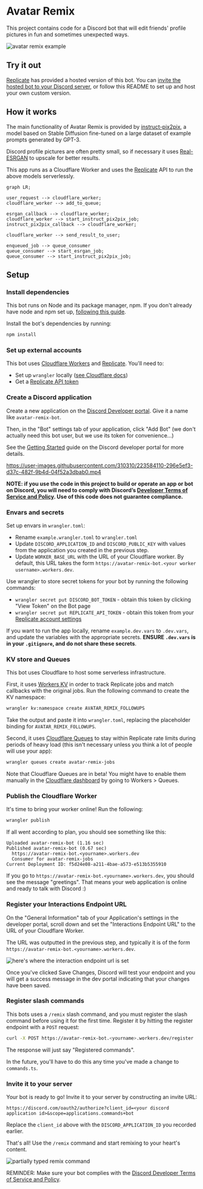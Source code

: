 # Avatar Remix

This project contains code for a Discord bot that will edit friends' profile pictures in fun and sometimes unexpected ways.

![avatar remix example](https://www.ianww.com/avatar-remix/catluvr2.png)

## Try it out

[Replicate](https://replicate.com?utm_source=project&utm_campaign=avatar-remix-bot-repo) has provided a hosted version of this bot. You can [invite the hosted bot to your Discord server](https://discord.com/oauth2/authorize?client_id=1083422468263387227&scope=applications.commands+bot), or follow this README to set up and host your own custom version.

## How it works

The main functionality of Avatar Remix is provided by [instruct-pix2pix](https://www.timothybrooks.com/instruct-pix2pix), a model based on Stable Diffusion fine-tuned on a large dataset of example prompts generated by GPT-3.

Discord profile pictures are often pretty small, so if necessary it uses [Real-ESRGAN](https://github.com/xinntao/Real-ESRGAN) to upscale for better results.

This app runs as a Cloudflare Worker and uses the [Replicate](https://replicate.com?utm_source=project&utm_campaign=avatar-remix-bot-repo) API to run the above models serverlessly.

```mermaid
graph LR;

user_request --> cloudflare_worker;
cloudflare_worker --> add_to_queue;

esrgan_callback --> cloudflare_worker;
cloudflare_worker --> start_instruct_pix2pix_job;
instruct_pix2pix_callback --> cloudflare_worker;

cloudflare_worker --> send_result_to_user;

enqueued_job --> queue_consumer
queue_consumer --> start_esrgan_job;
queue_consumer --> start_instruct_pix2pix_job;
```

## Setup

### Install dependencies

This bot runs on Node and its package manager, npm. If you don't already have node and npm set up, [following this guide](https://docs.npmjs.com/downloading-and-installing-node-js-and-npm).

Install the bot's dependencies by running:

```bash
npm install
```

### Set up external accounts

This bot uses [Cloudflare Workers](https://workers.cloudflare.com/) and [Replicate](https://replicate.com?utm_source=project&utm_campaign=avatar-remix-bot-repo). You'll need to:

- Set up `wrangler` locally ([see Cloudflare docs](https://developers.cloudflare.com/workers/wrangler/install-and-update/))
- Get a [Replicate API token](https://replicate.com/account?utm_source=project&utm_campaign=avatar-remix-bot-repo)

### Create a Discord application

Create a new application on the [Discord Developer portal](https://discord.com/developers/applications). Give it a name like `avatar-remix-bot`.

Then, in the "Bot" settings tab of your application, click "Add Bot" (we don't actually need this bot user, but we use its token for convenience...)

See the [Getting Started](https://discord.com/developers/docs/getting-started) guide on the Discord developer portal for more details.

<https://user-images.githubusercontent.com/310310/223584110-296e5ef3-d37c-482f-9b4d-04f52a3dbab0.mp4>

**NOTE: if you use the code in this project to build or operate an app or bot on Discord, you will need to comply with Discord’s [Developer Terms of Service and Policy](https://discord.com/developers/docs/policies-and-agreements/developer-terms-of-service). Use of this code does not guarantee compliance.**

### Envars and secrets

Set up envars in `wrangler.toml`:

- Rename `example.wrangler.toml` to `wrangler.toml`
- Update `DISCORD_APPLICATION_ID` and `DISCORD_PUBLIC_KEY` with values from the application you created in the previous step.
- Update `WORKER_BASE_URL` with the URL of your Cloudflare worker. By default, this URL takes the form `https://avatar-remix-bot.<your worker username>.workers.dev`.

Use wrangler to store secret tokens for your bot by running the following commands:

- `wrangler secret put DISCORD_BOT_TOKEN` - obtain this token by clicking "View Token" on the Bot page
- `wrangler secret put REPLICATE_API_TOKEN` - obtain this token from your [Replicate account settings](https://replicate.com/account?utm_source=project&utm_campaign=avatar-remix-bot-repo)

If you want to run the app locally, rename `example.dev.vars` to `.dev.vars`, and update the variables with the appropriate secrets.  **ENSURE `.dev.vars` is in your `.gitignore`, and do not share these secrets**.

### KV store and Queues

This bot uses Cloudflare to host some serverless infrastructure.

First, it uses [Workers KV](https://developers.cloudflare.com/workers/runtime-apis/kv/) in order to track Replicate jobs and match callbacks with the original jobs. Run the following command to create the KV namespace:

```sh
wrangler kv:namespace create AVATAR_REMIX_FOLLOWUPS
```

Take the output and paste it into `wrangler.toml`, replacing the placeholder binding for `AVATAR_REMIX_FOLLOWUPS`.

Second, it uses [Cloudflare Queues](https://developers.cloudflare.com/queues/platform/javascript-apis/) to stay within Replicate rate limits during periods of heavy load (this isn't necessary unless you think a lot of people will use your app):

```bash
wrangler queues create avatar-remix-jobs
```

Note that Cloudflare Queues are in beta!  You might have to enable them manually in the [Cloudflare dashboard](https://dash.cloudflare.com/) by going to Workers > Queues.

### Publish the Cloudflare Worker

It's time to bring your worker online! Run the following:

```bash
wrangler publish
```

If all went according to plan, you should see something like this:

```text
Uploaded avatar-remix-bot (1.16 sec)
Published avatar-remix-bot (0.67 sec)
  https://avatar-remix-bot.<yourname>.workers.dev
  Consumer for avatar-remix-jobs
Current Deployment ID: f5d24e08-a211-4bae-a573-e513b5355910
```

If you go to `https://avatar-remix-bot.<yourname>.workers.dev`, you should see the message "greetings". That means your web application is online and ready to talk with Discord :)

### Register your Interactions Endpoint URL

On the "General Information" tab of your Application's settings in the developer portal, scroll down and set the "Interactions Endpoint URL" to the URL of your Cloudflare Worker.

The URL was outputted in the previous step, and typically it is of the form `https://avatar-remix-bot.<yourname>.workers.dev`.

![here's where the interaction endpoint url is set](https://user-images.githubusercontent.com/310310/223584868-ce3bc51d-fe8c-4255-a1d0-7c528d8c06f8.png)

Once you've clicked Save Changes, Discord will test your endpoint and you will get a success message in the dev portal indicating that your changes have been saved.

### Register slash commands

This bots uses a `/remix` slash command, and you must register the slash command before using it for the first time. Register it by hitting the register endpoint with a `POST` request:

```sh
curl -X POST https://avatar-remix-bot.<yourname>.workers.dev/register
```

The response will just say "Registered commands".

In the future, you'll have to do this any time you've made a change to `commands.ts`.

### Invite it to your server

Your bot is ready to go! Invite it to your server by constructing an invite URL:

```text
https://discord.com/oauth2/authorize?client_id=<your discord application id>&scope=applications.commands+bot
```

Replace the `client_id` above with the `DISCORD_APPLICATION_ID` you recorded earlier.

That's all! Use the `/remix` command and start remixing to your heart's content.

![partially typed remix command](https://user-images.githubusercontent.com/310310/223583186-269e875b-19b6-4fc5-8832-843bdd60cfec.png)

REMINDER: Make sure your bot complies with the [Discord Developer Terms of Service and Policy](https://discord.com/developers/docs/policies-and-agreements/developer-terms-of-service).
